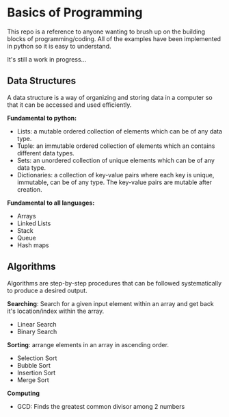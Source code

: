 # Basics of Programming

This repo is a reference to anyone wanting to brush up on the building blocks of programming/coding. All of the examples have been implemented in python so it is easy to understand.

It's still a work in progress...

## Data Structures
A data structure is a way of organizing and storing data in a computer so that it can be accessed and used efficiently.

**Fundamental to python:**
- Lists: a mutable ordered collection of elements which can be of any data type.
- Tuple: an immutable ordered collection of elements which an contains different data types.
- Sets: an unordered collection of unique elements which can be of any data type.
- Dictionaries: a collection of key-value pairs where each key is unique, immutable, can be of any type. The key-value pairs are mutable after creation.

**Fundamental to all languages:**
- Arrays
- Linked Lists
- Stack
- Queue
- Hash maps

## Algorithms
Algorithms are step-by-step procedures that can be followed systematically to produce a desired output.

**Searching**: Search for a given input element within an array and get back it's location/index within the array.
- Linear Search
- Binary Search

**Sorting**: arrange elements in an array in ascending order.
- Selection Sort
- Bubble Sort
- Insertion Sort
- Merge Sort

**Computing**
- GCD: Finds the greatest common divisor among 2 numbers
